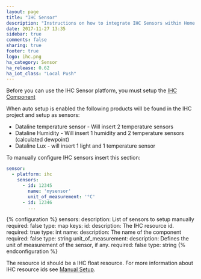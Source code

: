 ```yaml
---
layout: page
title: "IHC Sensor"
description: "Instructions on how to integrate IHC Sensors within Home Assistant."
date: 2017-11-27 13:35
sidebar: true
comments: false
sharing: true
footer: true
logo: ihc.png
ha_category: Sensor
ha_release: 0.62
ha_iot_class: "Local Push"
---
```


Before you can use the IHC Sensor platform, you must setup the [IHC Component](/components/ihc/)

When auto setup is enabled the following products will be found in the IHC project and setup as sensors:

* Dataline temperature sensor - Will insert 2 temperature sensors
* Dataline Humidity - Will insert 1 humidity and 2 temperature sensors (calculated dewpoint)
* Dataline Lux - will insert 1 light and 1 temperature sensor

To manually configure IHC sensors insert this section:

```yaml
sensor:
  - platform: ihc
    sensors:
      - id: 12345
        name: 'mysensor'
        unit_of_measurement: '°C'
      - id: 12346
        ...
```

{% configuration %}
sensors:
  description: List of sensors to setup manually
  required: false
  type: map
  keys:
    id:
      description: The IHC resource id.
      required: true
      type: int
    name:
      description: The name of the component
      required: false
      type: string
    unit_of_measurement:
      description: Defines the unit of measurement of the sensor, if any.
      required: false
      type: string
{% endconfiguration %}

The resource id should be a IHC float resource.
For more information about IHC resource ids see [Manual Setup](/components/ihc/#manual-setup).
